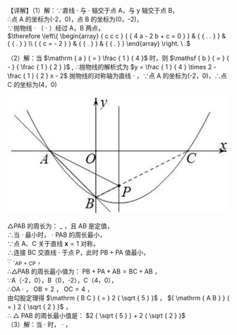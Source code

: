 【详解】（1）解：∵直线 $\cdot$ 与 $\cdot$ 轴交于点 A，与 y 轴交于点 B，  
∴点 A 的坐标为(-2，0)，点 B 的坐标为(0，-2)，  
∵抛物线 $\cdot$ （ $\cdot$ ）经过 A，B 两点，  
$\therefore \left\{ \begin{array} { c c c } { { 4 a - 2 b + c = 0 } } & { { . . } } & { { . } } \\ { { c = - 2 } } & { { . } } & { { . } } \end{array} \right. \ .$

（2）解：当 $\mathrm { a } { = } \frac { 1 } { 4 }$ 时，则 $\mathsf { b } { = } { - } { \frac { 1 } { 2 } }$ , ∴抛物线的解析式为 $y = \frac { 1 } { 4 } \times 2 - \frac { 1 } { 2 } x - 2$ 抛物线的对称轴为直线 $\cdot$ ，∵点 A 的坐标为(-2，0)，∴点 C 的坐标为(4，0)

![](<../../qs_image_DB/专题2-7_二次函数中的最值问题（解析版）/8c31ec807056ae0f9e71b77fc2a5e0f11e0ddee18cdd6219b61e5fd35425f3d6.jpg>)

△PAB 的周长为： $\_$ ，且 AB 是定值，  
∴当 $\cdot$ 最小时， $\cdot$ PAB 的周长最小，  
∵点 A、C 关于直线 $\mathbf { x } { = } 1$ 对称，  
∴连接 BC 交直线 $\cdot$ 于点 P，此时 $\mathrm { P B + P A }$ 值最小，  
∵ $\cdot _ { \mathrm { A P = C P } }$ ，  
∴△PAB 的周长最小值为： $\mathrm { P B } + \mathrm { P A } + \mathrm { A B } { = } \mathrm { B C } + \mathrm { A B }$ ，  
∵A（-2，0），B（0，-2），C（4，0），  
∴OA $\cdot$ ， $\mathrm { O B } { = } 2$ ， $\mathrm { O C } { = } 4$ ，  
由勾股定理得 $\mathrm { B C } { = } 2 { \sqrt { 5 } }$ ， ${ \mathrm { A B } } { = } 2 { \sqrt { 2 } }$ ，  
∴ $\triangle$ PAB 的周长最小值是： $2 { \sqrt { 5 } } + 2 { \sqrt { 2 } }$   
（3）解：当 $\cdot$ 时， $\cdot$ ，  
